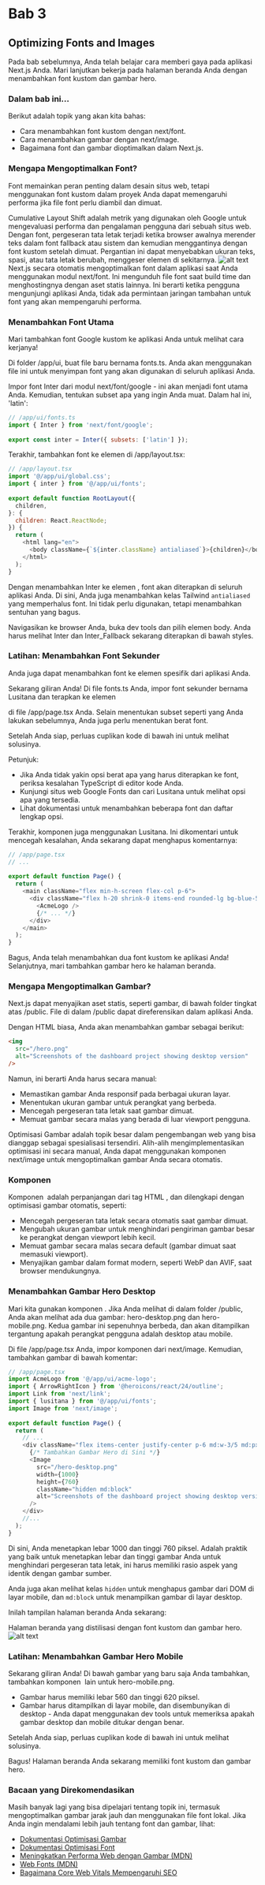 # Bab 3

## Optimizing Fonts and Images
Pada bab sebelumnya, Anda telah belajar cara memberi gaya pada aplikasi Next.js Anda. Mari lanjutkan bekerja pada halaman beranda Anda dengan menambahkan font kustom dan gambar hero.

### Dalam bab ini...
Berikut adalah topik yang akan kita bahas:
- Cara menambahkan font kustom dengan next/font.
- Cara menambahkan gambar dengan next/image.
- Bagaimana font dan gambar dioptimalkan dalam Next.js.

### Mengapa Mengoptimalkan Font?
Font memainkan peran penting dalam desain situs web, tetapi menggunakan font kustom dalam proyek Anda dapat memengaruhi performa jika file font perlu diambil dan dimuat.

Cumulative Layout Shift adalah metrik yang digunakan oleh Google untuk mengevaluasi performa dan pengalaman pengguna dari sebuah situs web. Dengan font, pergeseran tata letak terjadi ketika browser awalnya merender teks dalam font fallback atau sistem dan kemudian menggantinya dengan font kustom setelah dimuat. Pergantian ini dapat menyebabkan ukuran teks, spasi, atau tata letak berubah, menggeser elemen di sekitarnya.
![alt text](image-3.png)
Next.js secara otomatis mengoptimalkan font dalam aplikasi saat Anda menggunakan modul next/font. Ini mengunduh file font saat build time dan menghostingnya dengan aset statis lainnya. Ini berarti ketika pengguna mengunjungi aplikasi Anda, tidak ada permintaan jaringan tambahan untuk font yang akan mempengaruhi performa.

### Menambahkan Font Utama
Mari tambahkan font Google kustom ke aplikasi Anda untuk melihat cara kerjanya!

Di folder /app/ui, buat file baru bernama fonts.ts. Anda akan menggunakan file ini untuk menyimpan font yang akan digunakan di seluruh aplikasi Anda.

Impor font Inter dari modul next/font/google - ini akan menjadi font utama Anda. Kemudian, tentukan subset apa yang ingin Anda muat. Dalam hal ini, 'latin':

```javascript
// /app/ui/fonts.ts
import { Inter } from 'next/font/google';
 
export const inter = Inter({ subsets: ['latin'] });
```

Terakhir, tambahkan font ke elemen <body> di /app/layout.tsx:

```javascript
// /app/layout.tsx
import '@/app/ui/global.css';
import { inter } from '@/app/ui/fonts';
 
export default function RootLayout({
  children,
}: {
  children: React.ReactNode;
}) {
  return (
    <html lang="en">
      <body className={`${inter.className} antialiased`}>{children}</body>
    </html>
  );
}
```

Dengan menambahkan Inter ke elemen <body>, font akan diterapkan di seluruh aplikasi Anda. Di sini, Anda juga menambahkan kelas Tailwind `antialiased` yang memperhalus font. Ini tidak perlu digunakan, tetapi menambahkan sentuhan yang bagus.

Navigasikan ke browser Anda, buka dev tools dan pilih elemen body. Anda harus melihat Inter dan Inter_Fallback sekarang diterapkan di bawah styles.

### Latihan: Menambahkan Font Sekunder
Anda juga dapat menambahkan font ke elemen spesifik dari aplikasi Anda.

Sekarang giliran Anda! Di file fonts.ts Anda, impor font sekunder bernama Lusitana dan terapkan ke elemen <p> di file /app/page.tsx Anda. Selain menentukan subset seperti yang Anda lakukan sebelumnya, Anda juga perlu menentukan berat font.

Setelah Anda siap, perluas cuplikan kode di bawah ini untuk melihat solusinya.

Petunjuk:
- Jika Anda tidak yakin opsi berat apa yang harus diterapkan ke font, periksa kesalahan TypeScript di editor kode Anda.
- Kunjungi situs web Google Fonts dan cari Lusitana untuk melihat opsi apa yang tersedia.
- Lihat dokumentasi untuk menambahkan beberapa font dan daftar lengkap opsi.

Terakhir, komponen <AcmeLogo /> juga menggunakan Lusitana. Ini dikomentari untuk mencegah kesalahan, Anda sekarang dapat menghapus komentarnya:

```javascript
// /app/page.tsx
// ...
 
export default function Page() {
  return (
    <main className="flex min-h-screen flex-col p-6">
      <div className="flex h-20 shrink-0 items-end rounded-lg bg-blue-500 p-4 md:h-52">
        <AcmeLogo />
        {/* ... */}
      </div>
    </main>
  );
}
```

Bagus, Anda telah menambahkan dua font kustom ke aplikasi Anda! Selanjutnya, mari tambahkan gambar hero ke halaman beranda.

### Mengapa Mengoptimalkan Gambar?
Next.js dapat menyajikan aset statis, seperti gambar, di bawah folder tingkat atas /public. File di dalam /public dapat direferensikan dalam aplikasi Anda.

Dengan HTML biasa, Anda akan menambahkan gambar sebagai berikut:

```html
<img
  src="/hero.png"
  alt="Screenshots of the dashboard project showing desktop version"
/>
```

Namun, ini berarti Anda harus secara manual:
- Memastikan gambar Anda responsif pada berbagai ukuran layar.
- Menentukan ukuran gambar untuk perangkat yang berbeda.
- Mencegah pergeseran tata letak saat gambar dimuat.
- Memuat gambar secara malas yang berada di luar viewport pengguna.

Optimisasi Gambar adalah topik besar dalam pengembangan web yang bisa dianggap sebagai spesialisasi tersendiri. Alih-alih mengimplementasikan optimisasi ini secara manual, Anda dapat menggunakan komponen next/image untuk mengoptimalkan gambar Anda secara otomatis.

### Komponen <Image>
Komponen <Image> adalah perpanjangan dari tag HTML <img>, dan dilengkapi dengan optimisasi gambar otomatis, seperti:
- Mencegah pergeseran tata letak secara otomatis saat gambar dimuat.
- Mengubah ukuran gambar untuk menghindari pengiriman gambar besar ke perangkat dengan viewport lebih kecil.
- Memuat gambar secara malas secara default (gambar dimuat saat memasuki viewport).
- Menyajikan gambar dalam format modern, seperti WebP dan AVIF, saat browser mendukungnya.

### Menambahkan Gambar Hero Desktop
Mari kita gunakan komponen <Image>. Jika Anda melihat di dalam folder /public, Anda akan melihat ada dua gambar: hero-desktop.png dan hero-mobile.png. Kedua gambar ini sepenuhnya berbeda, dan akan ditampilkan tergantung apakah perangkat pengguna adalah desktop atau mobile.

Di file /app/page.tsx Anda, impor komponen dari next/image. Kemudian, tambahkan gambar di bawah komentar:

```javascript
// /app/page.tsx
import AcmeLogo from '@/app/ui/acme-logo';
import { ArrowRightIcon } from '@heroicons/react/24/outline';
import Link from 'next/link';
import { lusitana } from '@/app/ui/fonts';
import Image from 'next/image';
 
export default function Page() {
  return (
    // ...
    <div className="flex items-center justify-center p-6 md:w-3/5 md:px-28 md:py-12">
      {/* Tambahkan Gambar Hero di Sini */}
      <Image
        src="/hero-desktop.png"
        width={1000}
        height={760}
        className="hidden md:block"
        alt="Screenshots of the dashboard project showing desktop version"
      />
    </div>
    //...
  );
}
```

Di sini, Anda menetapkan lebar 1000 dan tinggi 760 piksel. Adalah praktik yang baik untuk menetapkan lebar dan tinggi gambar Anda untuk menghindari pergeseran tata letak, ini harus memiliki rasio aspek yang identik dengan gambar sumber.

Anda juga akan melihat kelas `hidden` untuk menghapus gambar dari DOM di layar mobile, dan `md:block` untuk menampilkan gambar di layar desktop.

Inilah tampilan halaman beranda Anda sekarang:

Halaman beranda yang distilisasi dengan font kustom dan gambar hero.
![alt text](image-4.png)
### Latihan: Menambahkan Gambar Hero Mobile
Sekarang giliran Anda! Di bawah gambar yang baru saja Anda tambahkan, tambahkan komponen <Image> lain untuk hero-mobile.png.

- Gambar harus memiliki lebar 560 dan tinggi 620 piksel.
- Gambar harus ditampilkan di layar mobile, dan disembunyikan di desktop - Anda dapat menggunakan dev tools untuk memeriksa apakah gambar desktop dan mobile ditukar dengan benar.

Setelah Anda siap, perluas cuplikan kode di bawah ini untuk melihat solusinya.

Bagus! Halaman beranda Anda sekarang memiliki font kustom dan gambar hero.

### Bacaan yang Direkomendasikan
Masih banyak lagi yang bisa dipelajari tentang topik ini, termasuk mengoptimalkan gambar jarak jauh dan menggunakan file font lokal. Jika Anda ingin mendalami lebih jauh tentang font dan gambar, lihat:
- [Dokumentasi Optimisasi Gambar](https://nextjs.org/docs/basic-features/image-optimization)
- [Dokumentasi Optimisasi Font](https://nextjs.org/docs/basic-features/font-optimization)
- [Meningkatkan Performa Web dengan Gambar (MDN)](https://developer.mozilla.org/en-US/docs/Web/Performance/Optimizing_content_efficiency/Images)
- [Web Fonts (MDN)](https://developer.mozilla.org/en-US/docs/Web/CSS/@font-face)
- [Bagaimana Core Web Vitals Mempengaruhi SEO](https://web.dev/vitals/seo/)
